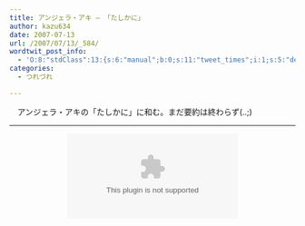 ```yaml
---
title: アンジェラ・アキ – 「たしかに」
author: kazu634
date: 2007-07-13
url: /2007/07/13/_584/
wordtwit_post_info:
  - 'O:8:"stdClass":13:{s:6:"manual";b:0;s:11:"tweet_times";i:1;s:5:"delay";i:0;s:7:"enabled";i:1;s:10:"separation";s:2:"60";s:7:"version";s:3:"3.7";s:14:"tweet_template";b:0;s:6:"status";i:2;s:6:"result";a:0:{}s:13:"tweet_counter";i:2;s:13:"tweet_log_ids";a:1:{i:0;i:3047;}s:9:"hash_tags";a:0:{}s:8:"accounts";a:1:{i:0;s:7:"kazu634";}}'
categories:
  - つれづれ

---
```

<div class="section">
<p>
    　アンジェラ・アキの「たしかに」に和む。まだ要約は終わらず(..;)
</p>
  
<hr />
  
<center>
<object height=&#8221;350&#8243; width=&#8221;425&#8243;><param name=&#8221;movie&#8221; value=&#8221;http://www.youtube.com/v/b84sGuIpnKI&#8221;><param name=&#8221;wmode&#8221; value=&#8221;transparent&#8221;><embed src=&#8221;http://www.youtube.com/v/b84sGuIpnKI&#8221; type=&#8221;application/x-shockwave-flash&#8221; wmode=&#8221;transparent&#8221; height=&#8221;350&#8243; width=&#8221;425&#8243;></object>
</center>
</div>